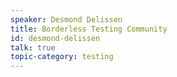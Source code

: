 ```yaml
---
speaker: Desmond Delissen
title: Borderless Testing Community
id: desmond-delissen
talk: true
topic-category: testing
---
```


